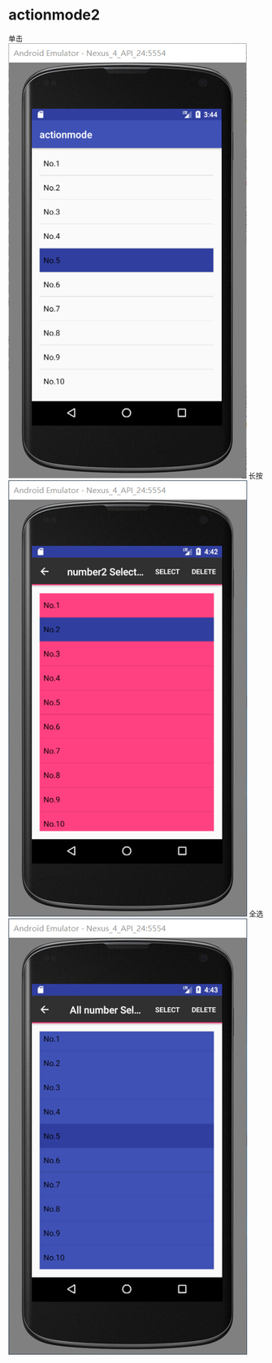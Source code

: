 # actionmode2
单击</br>
![image](https://github.com/Incredible-May/actionmode2/blob/master/actionmode3.jpg)
长按</br>
![image](https://github.com/Incredible-May/actionmode2/blob/master/actionmode1.jpg)
全选</br>
![image](https://github.com/Incredible-May/actionmode2/blob/master/actionmode2.jpg)
